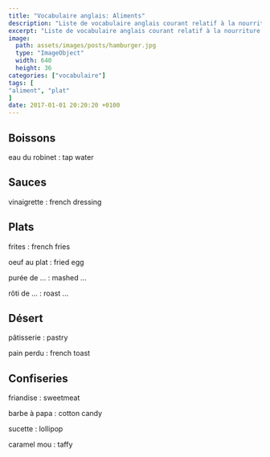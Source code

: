 ```yaml
---
title: "Vocabulaire anglais: Aliments"
description: "Liste de vocabulaire anglais courant relatif à la nourriture et la cuisine."
excerpt: "Liste de vocabulaire anglais courant relatif à la nourriture et la cuisine."
image:
  path: assets/images/posts/hamburger.jpg
  type: "ImageObject"
  width: 640
  height: 36
categories: ["vocabulaire"]
tags: [
"aliment", "plat"
]
date: 2017-01-01 20:20:20 +0100
---
```


## Boissons

eau du robinet
: tap water


## Sauces

vinaigrette
: french dressing


## Plats

frites
: french fries

oeuf au plat
: fried egg

purée de ...
: mashed ...

rôti de ...
: roast ...


## Désert

pâtisserie
: pastry

pain perdu
: french toast


## Confiseries

friandise
: sweetmeat

barbe à papa
: cotton candy

sucette
: lollipop

caramel mou
: taffy
